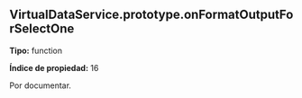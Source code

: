 ## VirtualDataService.prototype.onFormatOutputForSelectOne

**Tipo:** function

**Índice de propiedad:** 16

Por documentar.



